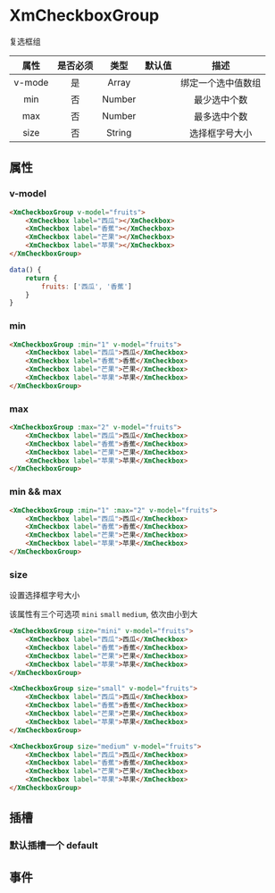 # XmCheckboxGroup

复选框组



|  属性  | 是否必须 |  类型  | 默认值 |        描述        |
| :----: | :------: | :----: | :----: | :----------------: |
| v-mode |    是    | Array  |        | 绑定一个选中值数组 |
|  min   |    否    | Number |        |    最少选中个数    |
|  max   |    否    | Number |        |    最多选中个数    |
|  size  |    否    | String |        |   选择框字号大小   |



## 属性

### v-model

```html
<XmCheckboxGroup v-model="fruits">
    <XmCheckbox label="西瓜"></XmCheckbox>
    <XmCheckbox label="香蕉"></XmCheckbox>
    <XmCheckbox label="芒果"></XmCheckbox>
    <XmCheckbox label="苹果"></XmCheckbox>
</XmCheckboxGroup>
```

```javascript
data() {
	return {
		fruits: ['西瓜', '香蕉']
	}
}
```



### min

```html
<XmCheckboxGroup :min="1" v-model="fruits">
    <XmCheckbox label="西瓜">西瓜</XmCheckbox>
    <XmCheckbox label="香蕉">香蕉</XmCheckbox>
    <XmCheckbox label="芒果">芒果</XmCheckbox>
    <XmCheckbox label="苹果">苹果</XmCheckbox>
</XmCheckboxGroup>
```



### max

```html
<XmCheckboxGroup :max="2" v-model="fruits">
    <XmCheckbox label="西瓜">西瓜</XmCheckbox>
    <XmCheckbox label="香蕉">香蕉</XmCheckbox>
    <XmCheckbox label="芒果">芒果</XmCheckbox>
    <XmCheckbox label="苹果">苹果</XmCheckbox>
</XmCheckboxGroup>
```



### min && max

```html
<XmCheckboxGroup :min="1" :max="2" v-model="fruits">
    <XmCheckbox label="西瓜">西瓜</XmCheckbox>
    <XmCheckbox label="香蕉">香蕉</XmCheckbox>
    <XmCheckbox label="芒果">芒果</XmCheckbox>
    <XmCheckbox label="苹果">苹果</XmCheckbox>
</XmCheckboxGroup>
```



### size

设置选择框字号大小

该属性有三个可选项 `mini` `small` `medium`, 依次由小到大

```html
<XmCheckboxGroup size="mini" v-model="fruits">
    <XmCheckbox label="西瓜">西瓜</XmCheckbox>
    <XmCheckbox label="香蕉">香蕉</XmCheckbox>
    <XmCheckbox label="芒果">芒果</XmCheckbox>
    <XmCheckbox label="苹果">苹果</XmCheckbox>
</XmCheckboxGroup>

<XmCheckboxGroup size="small" v-model="fruits">
    <XmCheckbox label="西瓜">西瓜</XmCheckbox>
    <XmCheckbox label="香蕉">香蕉</XmCheckbox>
    <XmCheckbox label="芒果">芒果</XmCheckbox>
    <XmCheckbox label="苹果">苹果</XmCheckbox>
</XmCheckboxGroup>

<XmCheckboxGroup size="medium" v-model="fruits">
    <XmCheckbox label="西瓜">西瓜</XmCheckbox>
    <XmCheckbox label="香蕉">香蕉</XmCheckbox>
    <XmCheckbox label="芒果">芒果</XmCheckbox>
    <XmCheckbox label="苹果">苹果</XmCheckbox>
</XmCheckboxGroup>
```



## 插槽

### 默认插槽一个 default







## 事件

